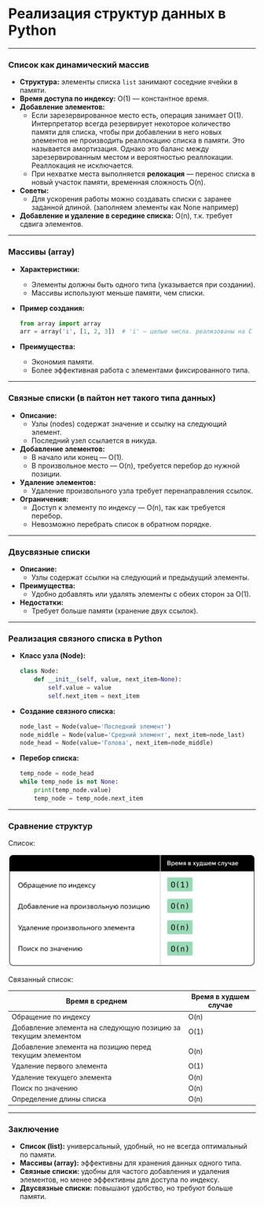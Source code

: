 # Реализация структур данных в Python

---

### **Список как динамический массив**

- **Структура:** элементы списка `list` занимают соседние ячейки в памяти.
- **Время доступа по индексу:** O(1) — константное время.
- **Добавление элементов:**
    - Если зарезервированное место есть, операция занимает O(1). Интерпретатор всегда резервирует некоторое количество памяти для списка, чтобы при добавлении в него новых элементов не производить реаллокацию списка в памяти. Это называется амортизация. Однако это баланс между зарезервированным местом и вероятностью реаллокации. Реаллокация не исключается.
    - При нехватке места выполняется **релокация** — перенос списка в новый участок памяти, временная сложность O(n).
- **Советы:**
    - Для ускорения работы можно создавать списки с заранее заданной длиной. (заполняем элементы как None например)
- **Добавление и удаление в середине списка:** O(n), т.к. требует сдвига элементов.

---

### **Массивы (array)**

- **Характеристики:**
    - Элементы должны быть одного типа (указывается при создании).
    - Массивы используют меньше памяти, чем списки.
- **Пример создания:**
    
    ```python
    from array import array
    arr = array('i', [1, 2, 3])  # 'i' — целые числа. реализованы на C так что тут указыается тип данных как он есть в C
    ```
    
- **Преимущества:**
    - Экономия памяти.
    - Более эффективная работа с элементами фиксированного типа.

---

### **Связные списки (в пайтон нет такого типа данных)**

- **Описание:**
    - Узлы (nodes) содержат значение и ссылку на следующий элемент.
    - Последний узел ссылается в никуда.
- **Добавление элементов:**
    - В начало или конец — O(1).
    - В произвольное место — O(n), требуется перебор до нужной позиции.
- **Удаление элементов:**
    - Удаление произвольного узла требует перенаправления ссылок.
- **Ограничения:**
    - Доступ к элементу по индексу — O(n), так как требуется перебор.
    - Невозможно перебрать список в обратном порядке.

---

### **Двусвязные списки**

- **Описание:**
    - Узлы содержат ссылки на следующий и предыдущий элементы.
- **Преимущества:**
    - Удобно добавлять или удалять элементы с обеих сторон за O(1).
- **Недостатки:**
    - Требует больше памяти (хранение двух ссылок).

---

### **Реализация связного списка в Python**

- **Класс узла (Node):**
    
    ```python
    class Node:
        def __init__(self, value, next_item=None):
            self.value = value
            self.next_item = next_item
    ```
    
- **Создание связного списка:**
    
    ```python
    node_last = Node(value='Последний элемент')
    node_middle = Node(value='Средний элемент', next_item=node_last)
    node_head = Node(value='Голова', next_item=node_middle)
    ```
    
- **Перебор списка:**
    
    ```python
    temp_node = node_head
    while temp_node is not None:
        print(temp_node.value)
        temp_node = temp_node.next_item
    ```
    

---

### **Сравнение структур**

Список:

![image.png](%D0%A0%D0%B5%D0%B0%D0%BB%D0%B8%D0%B7%D0%B0%D1%86%D0%B8%D1%8F%20%D1%81%D1%82%D1%80%D1%83%D0%BA%D1%82%D1%83%D1%80%20%D0%B4%D0%B0%D0%BD%D0%BD%D1%8B%D1%85%20%D0%B2%20Python/29d0bc09-c6c0-49d6-908a-0483d123d3a6.png)

Связанный список:

| Время в среднем | Время в худшем случае |
| --- | --- |
| Обращение по индексу | O(n) |
| Добавление элемента на следующую позицию за текущим элементом | O(1) |
| Добавление элемента на позицию перед текущим элементом | O(n) |
| Удаление первого элемента | O(1) |
| Удаление текущего элемента | O(n) |
| Поиск по значению | O(n) |
| Определение длины списка | O(n) |

---

### **Заключение**

- **Список (list):** универсальный, удобный, но не всегда оптимальный по памяти.
- **Массивы (array):** эффективны для хранения данных одного типа.
- **Связные списки:** удобны для частого добавления и удаления элементов, но менее эффективны для доступа по индексу.
- **Двусвязные списки:** повышают удобство, но требуют больше памяти.